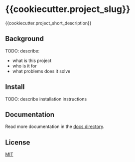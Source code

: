 # {{cookiecutter.project_slug}}

{{cookiecutter.project_short_description}}

## Background

TODO: describe:
  - what is this project
  - who is it for
  - what problems does it solve

## Install

TODO: describe installation instructions

## Documentation

Read more documentation in the [docs directory](docs/).

## License
[MIT](LICENSE.md)
